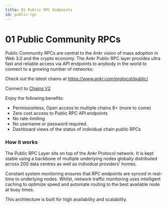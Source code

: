 ```yaml
---
title: 01 Public RPC Endpoints
id: public-rpc
---
```


# 01 Public Community RPCs

Public Community RPCs are central to the Ankr vision of mass adoption in Web 3.0 and the crypto economy. The Ankr Public RPC layer provides ultra fast and reliable access via API endpoints to anybody in the world to connect to a growing number of networks:

Check out the latest chains at https://www.ankr.com/protocol/public/

Connect to [Chains V2](docs/category/chains-v2)

Enjoy the following benefits:

* Permissionless, Open access to multiple chains 8+ (more to come)
* Zero cost access to Public RPC API endpoints
* No rate-limiting
* No username or password required.
* Dashboard views of the status of individual chain public RPCs&#x20;

### How it works

The Public RPC Layer sits on top of the Ankr Protocol network. It is kept stable using a backbone of multiple underlying nodes globally distributed across 200 data centres as well as individual providers' homes.

Constant system monitoring ensures that RPC endpoints are synced in real-time to underlying nodes. Whilst, network traffic monitoring uses intelligent caching to optimize speed and automate routing to the best available node at busy times.

This architecture is built for high availability and scalability.

